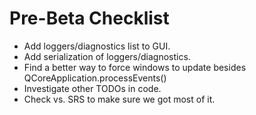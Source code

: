 # Pre-Beta Checklist #
  * Add loggers/diagnostics list to GUI.
  * Add serialization of loggers/diagnostics.
  * Find a better way to force windows to update besides QCoreApplication.processEvents()
  * Investigate other TODOs in code.
  * Check vs. SRS to make sure we got most of it.